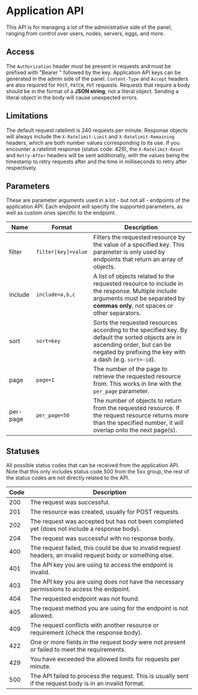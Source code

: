 # Application API
This API is for managing a lot of the administrative side of the panel, ranging from control over users, nodes, servers, eggs, and more.

## Access
The `Authorization` header must be present in requests and must be prefixed with "Bearer " followed by the key. Application API keys can be generated in the admin side of the panel. `Content-Type` and `Accept` headers are also required for `POST`, `PATCH`, `PUT` requests. Requests that require a body should be in the format of a **JSON string**, not a literal object. Sending a literal object in the body will cause unexpected errors.

## Limitations
The default request ratelimit is 240 requests per minute. Response objects will always include the `X-Ratelimit-Limit` and `X-Ratelimit-Remaining` headers, which are both number values corresponding to its use. If you encounter a ratelimit response (status code: 429), the `X-Ratelimit-Reset` and `Retry-After` headers will be sent additionally, with the values being the timestamp to retry requests after and the time in milliseconds to retry after respectively.

## Parameters
These are parameter arguments used in a lot - but not all - endpoints of the application API. Each endpoint will specify the supported parameters, as well as custom ones specific to the endpoint.

Name | Format | Description
-----|--------|------------
filter | `filter[key]=value` | Filters the requested resource by the value of a specified key. This parameter is only used by endpoints that return an array of objects.
include | `include=a,b,c` | A list of objects related to the requested resource to include in the response. Multiple include arguments must be separated by **commas only**, not spaces or other separators.
sort | `sort=key` | Sorts the requested resources according to the specified key. By default the sorted objects are in ascending order, but can be negated by prefixing the key with a dash (e.g. `sort=-id`).
page | `page=1` | The number of the page to retrieve the requested resource from. This works in line with the `per_page` parameter.
per-page | `per_page=50` | The number of objects to return from the requested resource. If the request resource returns more than the specified number, it will overlap onto the next page(s).

## Statuses
All possible status codes that can be received from the application API. Note that this only includes status code 500 from the 5xx group, the rest of the status codes are not directly related to the API.

Code | Description
-----|------------
200  | The request was successful.
201  | The resource was created, usually for POST requests.
202  | The request was accepted but has not been completed yet (does not include a response body).
204  | The request was successful with no response body.
400  | The request failed, this could be due to invalid request headers, an invalid request body or something else.
401  | The API key you are using to access the endpoint is invalid.
403  | The API key you are using does not have the necessary permissions to access the endpoint.
404  | The requested endpoint was not found.
405  | The request method you are using for the endpoint is not allowed.
409  | The request conflicts with another resource or requirement (check the response body).
422  | One or more fields in the request body were not present or failed to meet the requirements.
429  | You have exceeded the allowed limits for requests per minute.
500  | The API failed to process the request. This is usually sent if the request body is in an invalid format.
